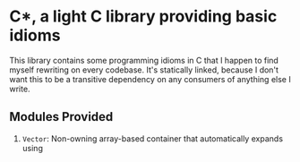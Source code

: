 # C*, a light C library providing basic idioms

This library contains some programming idioms in C that I happen to find myself
rewriting on every codebase. It's statically linked, because I don't want this
to be a transitive dependency on any consumers of anything else I write.

## Modules Provided

1. `Vector`: Non-owning array-based container that automatically expands using
